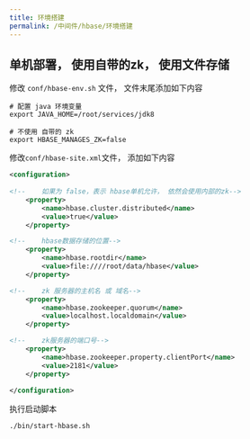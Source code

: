 ```yaml
---
title: 环境搭建
permalink: /中间件/hbase/环境搭建
---
```


## 单机部署， 使用自带的zk， 使用文件存储


修改 `conf/hbase-env.sh` 文件， 文件末尾添加如下内容
```shell
# 配置 java 环境变量
export JAVA_HOME=/root/services/jdk8

# 不使用 自带的 zk
export HBASE_MANAGES_ZK=false
```


修改`conf/hbase-site.xml`文件， 添加如下内容
```xml
<configuration>
    
<!--    如果为 false，表示 hbase单机允许， 依然会使用内部的zk-->
    <property>
        <name>hbase.cluster.distributed</name>
        <value>true</value>
    </property>

<!--    hbase数据存储的位置-->
    <property>
        <name>hbase.rootdir</name>
        <value>file:////root/data/hbase</value>
    </property>

<!--    zk 服务器的主机名 或 域名-->
    <property>
        <name>hbase.zookeeper.quorum</name>
        <value>localhost.localdomain</value>
    </property>

<!--    zk服务器的端口号-->
    <property>
        <name>hbase.zookeeper.property.clientPort</name>
        <value>2181</value>
    </property>
    
</configuration>

```

执行启动脚本
```shell
./bin/start-hbase.sh
```
